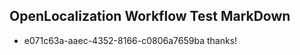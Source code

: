 ## OpenLocalization Workflow Test MarkDown
* e071c63a-aaec-4352-8166-c0806a7659ba thanks!

<!--HONumber=Oct16_HO4-->


